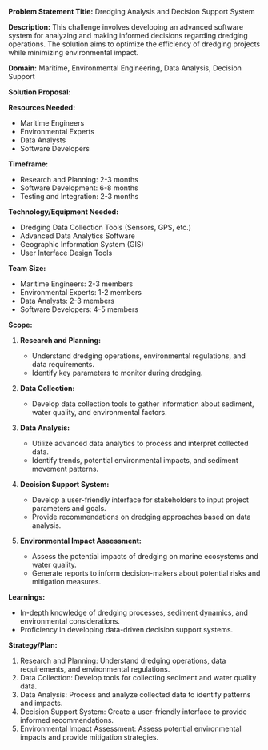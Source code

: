 **Problem Statement Title:** Dredging Analysis and Decision Support System

**Description:** This challenge involves developing an advanced software system for analyzing and making informed decisions regarding dredging operations. The solution aims to optimize the efficiency of dredging projects while minimizing environmental impact.

**Domain:** Maritime, Environmental Engineering, Data Analysis, Decision Support

**Solution Proposal:**

**Resources Needed:**
- Maritime Engineers
- Environmental Experts
- Data Analysts
- Software Developers

**Timeframe:**
- Research and Planning: 2-3 months
- Software Development: 6-8 months
- Testing and Integration: 2-3 months

**Technology/Equipment Needed:**
- Dredging Data Collection Tools (Sensors, GPS, etc.)
- Advanced Data Analytics Software
- Geographic Information System (GIS)
- User Interface Design Tools

**Team Size:**
- Maritime Engineers: 2-3 members
- Environmental Experts: 1-2 members
- Data Analysts: 2-3 members
- Software Developers: 4-5 members

**Scope:**
1. **Research and Planning:**
   - Understand dredging operations, environmental regulations, and data requirements.
   - Identify key parameters to monitor during dredging.

2. **Data Collection:**
   - Develop data collection tools to gather information about sediment, water quality, and environmental factors.

3. **Data Analysis:**
   - Utilize advanced data analytics to process and interpret collected data.
   - Identify trends, potential environmental impacts, and sediment movement patterns.

4. **Decision Support System:**
   - Develop a user-friendly interface for stakeholders to input project parameters and goals.
   - Provide recommendations on dredging approaches based on data analysis.

5. **Environmental Impact Assessment:**
   - Assess the potential impacts of dredging on marine ecosystems and water quality.
   - Generate reports to inform decision-makers about potential risks and mitigation measures.

**Learnings:**
- In-depth knowledge of dredging processes, sediment dynamics, and environmental considerations.
- Proficiency in developing data-driven decision support systems.

**Strategy/Plan:**
1. Research and Planning: Understand dredging operations, data requirements, and environmental regulations.
2. Data Collection: Develop tools for collecting sediment and water quality data.
3. Data Analysis: Process and analyze collected data to identify patterns and impacts.
4. Decision Support System: Create a user-friendly interface to provide informed recommendations.
5. Environmental Impact Assessment: Assess potential environmental impacts and provide mitigation strategies.